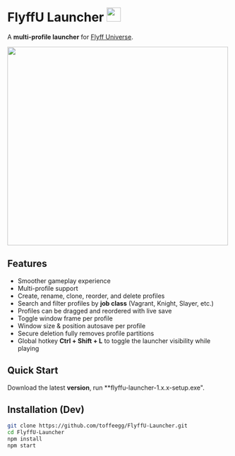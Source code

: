 # FlyffU Launcher <img src="https://github.com/toffeegg/FlyffU-Launcher/blob/main/icon.png" width="32" height="32" />

A **multi-profile launcher** for [Flyff Universe](https://universe.flyff.com/play). 

<img src="https://github.com/toffeegg/FlyffU-Launcher/blob/main/images/Screenshot%202025-09-21%20165956.png" width="500" height="450" />

## Features
- Smoother gameplay experience
- Multi-profile support
- Create, rename, clone, reorder, and delete profiles
- Search and filter profiles by **job class** (Vagrant, Knight, Slayer, etc.)
- Profiles can be dragged and reordered with live save
- Toggle window frame per profile
- Window size & position autosave per profile
- Secure deletion fully removes profile partitions
- Global hotkey **Ctrl + Shift + L** to toggle the launcher visibility while playing

## Quick Start
Download the latest **version**, run **flyffu-launcher-1.x.x-setup.exe".

## Installation (Dev)
```bash
git clone https://github.com/toffeegg/FlyffU-Launcher.git
cd FlyffU-Launcher
npm install
npm start
